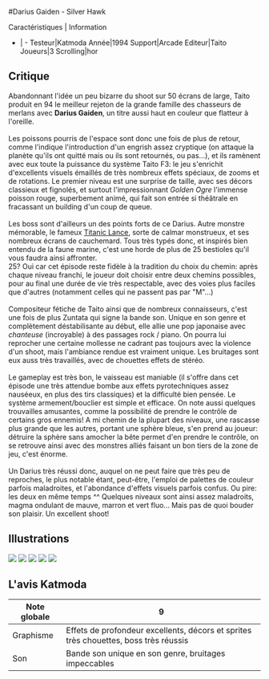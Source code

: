 #Darius Gaiden - Silver Hawk

Caractéristiques | Information
- | -
Testeur|Katmoda
Année|1994
Support|Arcade
Editeur|Taito
Joueurs|3
Scrolling|hor

## Critique
Abandonnant l'idée un peu bizarre du shoot sur 50 écrans de large, Taito produit en 94 le meilleur rejeton de la grande famille des chasseurs de merlans avec <b>Darius Gaiden</b>, un titre aussi haut en couleur que flatteur à l'oreille.<br/><br/>Les poissons pourris de l'espace sont donc une fois de plus de retour, comme l'indique l'introduction d'un engrish assez cryptique (on attaque la planète qu'ils ont quitté mais ou ils sont retournés, ou pas...), et ils ramènent avec eux toute la puissance du système Taito F3: le jeu s'enrichit d'excellents visuels émaillés de très nombreux effets spéciaux,  de zooms et de rotations. Le premier niveau est une surprise de taille, avec ses décors classieux et fignolés, et surtout l'impressionnant <i>Golden Ogre</i> l'immense poisson rouge, superbement animé, qui fait son entrée si théâtrale en fracassant un building d'un coup de queue.<br/><br/>Les boss sont d'ailleurs un des points forts de ce Darius. Autre monstre mémorable, le fameux <a href="http://www.users.globalnet.co.uk/~bevhome/hisforhard.htm" target="_blank">Titanic Lance</a>, sorte de calmar monstrueux, et ses nombreux écrans de cauchemard. Tous très typés donc, et inspirés bien entendu de la faune marine, c'est une horde de plus de 25 bestioles qu'il vous faudra ainsi affronter.<br/>25? Oui car cet épisode reste fidèle à la tradition du choix du chemin: après chaque niveau franchi, le joueur doit choisir entre deux chemins possibles, pour au final une durée de vie très respectable, avec des voies plus faciles que d'autres (notamment celles qui ne passent pas par "M"...)<br/><br/>Compositeur fétiche de Taito ainsi que de nombreux connaisseurs, c'est une fois de plus Zuntata qui signe la bande son. Unique en son genre et complètement déstabilisante au début, elle allie une pop japonaise avec <i>chanteuse</i> (incroyable) à des passages rock / piano. On pourra lui reprocher une certaine mollesse ne cadrant pas toujours avec la violence d'un shoot, mais l'ambiance rendue est vraiment unique.  Les bruitages sont eux auss très travaillés, avec de chouettes effets de stéréo.<br/><br/>Le gameplay est très bon, le vaisseau est maniable (il s'offre dans cet épisode une très attendue bombe aux effets pyrotechniques assez nauséeux, en plus des tirs classiques) et la difficulté bien pensée. Le système armement/bouclier est simple et efficace. On note aussi quelques trouvailles amusantes, comme la possibilité de prendre le contrôle de certains gros ennemis! A mi chemin de la plupart des niveaux, une rascasse plus grande que les autres, portant une sphère bleue, s'en prend au joueur: détruire la sphère sans amocher la bête permet d'en prendre le contrôle, on se retrouve ainsi avec des monstres alliés faisant un bon tiers de la zone de jeu, c'est énorme.<br/><br/>Un Darius très réussi donc, auquel on ne peut faire que très peu de reproches, le plus notable étant, peut-être, l'emploi de palettes de couleur parfois maladroites, et l'abondance d'effets visuels parfois confus. Ou pire: les deux en même temps ^^ Quelques niveaux sont ainsi assez maladroits, magma ondulant de mauve, marron et vert fluo... Mais pas de quoi bouder son plaisir. Un excellent shoot!

## Illustrations
![](http://www.shmup.com/images/thumbs/dariusg.jpg)
![](http://www.shmup.com/images/thumbs/dariusg-2.jpg)
![](http://www.shmup.com/images/thumbs/img_fiche_3_154.gif)
![](http://www.shmup.com/images/thumbs/img_fiche_4_154.jpg)
![](http://www.shmup.com/images/thumbs/img_fiche_5_154.gif)

## L'avis Katmoda
Note globale|9
-|-
Graphisme|Effets de profondeur excellents, décors et sprites très chouettes, boss très réussis
Son|Bande son unique en son genre, bruitages impeccables
